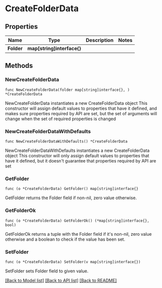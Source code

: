 # CreateFolderData

## Properties

Name | Type | Description | Notes
------------ | ------------- | ------------- | -------------
**Folder** | **map[string]interface{}** |  | 

## Methods

### NewCreateFolderData

`func NewCreateFolderData(folder map[string]interface{}, ) *CreateFolderData`

NewCreateFolderData instantiates a new CreateFolderData object
This constructor will assign default values to properties that have it defined,
and makes sure properties required by API are set, but the set of arguments
will change when the set of required properties is changed

### NewCreateFolderDataWithDefaults

`func NewCreateFolderDataWithDefaults() *CreateFolderData`

NewCreateFolderDataWithDefaults instantiates a new CreateFolderData object
This constructor will only assign default values to properties that have it defined,
but it doesn't guarantee that properties required by API are set

### GetFolder

`func (o *CreateFolderData) GetFolder() map[string]interface{}`

GetFolder returns the Folder field if non-nil, zero value otherwise.

### GetFolderOk

`func (o *CreateFolderData) GetFolderOk() (*map[string]interface{}, bool)`

GetFolderOk returns a tuple with the Folder field if it's non-nil, zero value otherwise
and a boolean to check if the value has been set.

### SetFolder

`func (o *CreateFolderData) SetFolder(v map[string]interface{})`

SetFolder sets Folder field to given value.



[[Back to Model list]](../README.md#documentation-for-models) [[Back to API list]](../README.md#documentation-for-api-endpoints) [[Back to README]](../README.md)


